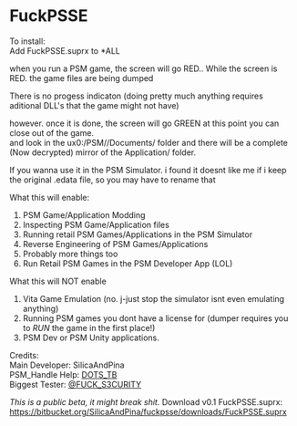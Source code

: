 # FuckPSSE  

To install:  
    Add FuckPSSE.suprx to \*ALL  
  
when you run a PSM game, the screen will go RED.. While the screen is RED. the game files are being dumped  
  
There is no progess indicaton (doing pretty much anything requires aditional DLL's that the game might not have)  
  
however. once it is done, the screen will go GREEN at this point you can close out of the game.  
and look in the ux0:/PSM/<TITLEID>/Documents/ folder and there will be a complete (Now decrypted) mirror of the Application/ folder.  
  
If you wanna use it in the PSM Simulator. i found it doesnt like me if i keep the original .edata file, so you may have to rename that  
  
  
What this will enable:  
1) PSM Game/Application Modding  
2) Inspecting PSM Game/Application files  
3) Running retail PSM Games/Applications in the PSM Simulator  
4) Reverse Engineering of PSM Games/Applications  
5) Probably more things too  
6) Run Retail PSM Games in the PSM Developer App (LOL)  
  
What this will NOT enable  
1) Vita Game Emulation (no. j-just stop the simulator isnt even emulating anything)  
2) Running PSM games you dont have a license for (dumper requires you to *RUN* the game in the first place!)  
3) PSM Dev or PSM Unity applications.  
  
Credits:  
Main Developer: SilicaAndPina  
PSM_Handle Help: [DOTS_TB](https://twitter.com/dots_tb)  
Biggest Tester: [@FUCK_S3CURITY](https://twitter.com/FUCK_S3CURITY)  

*This is a public beta, it might break shit.*
Download v0.1 FuckPSSE.suprx:
https://bitbucket.org/SilicaAndPina/fuckpsse/downloads/FuckPSSE.suprx